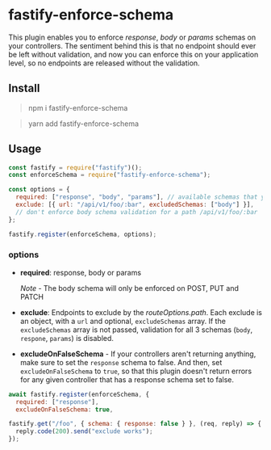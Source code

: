 # fastify-enforce-schema

This plugin enables you to enforce _response_, _body_ or _params_ schemas on your controllers. The sentiment behind this is that no endpoint should ever be left without validation, and now you can enforce this on your application level, so no endpoints are released without the validation.

## Install

> npm i fastify-enforce-schema

> yarn add fastify-enforce-schema

## Usage

```js
const fastify = require("fastify")();
const enforceSchema = require("fastify-enforce-schema");

const options = {
  required: ["response", "body", "params"], // available schemas that you'd want to enforce
  exclude: [{ url: "/api/v1/foo/:bar", excludedSchemas: ["body"] }],
  // don't enforce body schema validation for a path /api/v1/foo/:bar
};

fastify.register(enforceSchema, options);
```

### options

- **required**: response, body or params

  _Note_ - The body schema will only be enforced on POST, PUT and PATCH

- **exclude**: Endpoints to exclude by the _routeOptions.path_. Each exclude is an object, with a `url` and optional, `excludeSchemas` array. If the `excludeSchemas` array is not passed, validation for all 3 schemas (`body`, `respone`, `params`) is disabled.

- **excludeOnFalseSchema** - If your controllers aren't returning anything, make sure to set the `response` schema to false. And then, set `excludeOnFalseSchema` to `true`, so that this plugin doesn't return errors for any given controller that has a response schema set to false.

```js
await fastify.register(enforceSchema, {
  required: ["response"],
  excludeOnFalseSchema: true,

fastify.get("/foo", { schema: { response: false } }, (req, reply) => {
  reply.code(200).send("exclude works");
});
```
